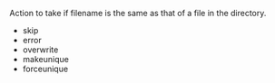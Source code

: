 Action to take if filename is the same as that of a file in the directory.

- skip
- error
- overwrite
- makeunique
- forceunique